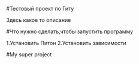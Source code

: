 #Тестовый проект по Гиту

Здесь какое то описание

#Что нужно сделать,чтобы запустить программу

1.Установить Питон
2.Установить зависимости

#My super project